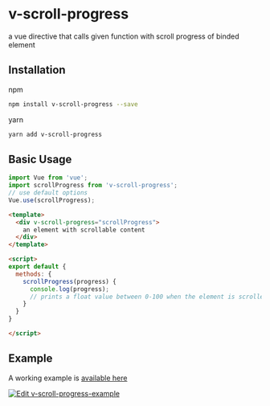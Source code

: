 # v-scroll-progress

a vue directive that calls given function with scroll progress of binded element

## Installation

npm

```bash
npm install v-scroll-progress --save
```

yarn

```bash
yarn add v-scroll-progress
```

## Basic Usage

```js
import Vue from 'vue';
import scrollProgress from 'v-scroll-progress';
// use default options
Vue.use(scrollProgress);
```

```html
<template>
  <div v-scroll-progress="scrollProgress">
    an element with scrollable content
  </div>
</template>

<script>
export default {
  methods: {
    scrollProgress(progress) {
      console.log(progress);
      // prints a float value between 0-100 when the element is scrolled
    }
  }
}

</script>
```

## Example

A working example is [available here](https://tpdqp.csb.app/)

[![Edit v-scroll-progress-example](https://codesandbox.io/static/img/play-codesandbox.svg)](https://codesandbox.io/s/brave-germain-tpdqp?fontsize=14&hidenavigation=1&theme=dark)
